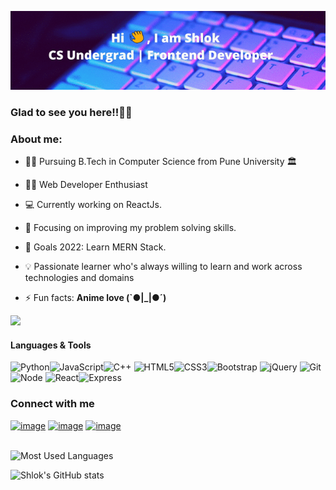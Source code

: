 ![Banner](Shlok_Banner.gif)

<h3>Glad to see you here!!🙋‍♂️</h3>

### About me:

- 👨‍🎓 Pursuing B.Tech in Computer Science  from Pune University 🏛

- 👨‍💻 Web Developer Enthusiast

- 💻 Currently working on ReactJs.

- 🎯 Focusing on improving my problem solving skills.

- 🥅 Goals 2022: Learn MERN Stack.

- 💡 Passionate learner who's always willing to learn and work across technologies and domains

- ⚡ Fun facts: **Anime love (`●|_|●´)**

![](https://komarev.com/ghpvc/?username=Shlok-02&color=blue)

<h4>Languages & Tools</h4>


<img height="50px" alt="Python" src="https://cdn.jsdelivr.net/gh/devicons/devicon/icons/python/python-original-wordmark.svg" /><img  height="50px" alt="JavaScript" src="https://cdn.jsdelivr.net/gh/devicons/devicon/icons/javascript/javascript-original.svg"></img><img height="50px" alt="C++" src="https://cdn.jsdelivr.net/gh/devicons/devicon/icons/cplusplus/cplusplus-original.svg"> </img><img height="50px" alt="HTML5" src="https://cdn.jsdelivr.net/gh/devicons/devicon/icons/html5/html5-original-wordmark.svg"></img><img height="50px" alt="CSS3" src="https://cdn.jsdelivr.net/gh/devicons/devicon/icons/css3/css3-original-wordmark.svg"></img><img height="50px" alt="Bootstrap" src="https://cdn.jsdelivr.net/gh/devicons/devicon/icons/bootstrap/bootstrap-original.svg"></img> <img height="50px" alt="jQuery" src="https://cdn.jsdelivr.net/gh/devicons/devicon/icons/jquery/jquery-original-wordmark.svg"> </img><img height="50px" alt="Git" src="https://cdn.jsdelivr.net/gh/devicons/devicon/icons/git/git-original-wordmark.svg"></img><img height="50px" alt="Node" src="https://cdn.jsdelivr.net/gh/devicons/devicon/icons/nodejs/nodejs-original-wordmark.svg"></img> <img height="50px" alt="React" src="https://cdn.jsdelivr.net/gh/devicons/devicon/icons/react/react-original-wordmark.svg"></img><img height="50px" alt="Express" src="https://cdn.jsdelivr.net/gh/devicons/devicon/icons/express/express-original-wordmark.svg"></img>

### Connect with me

[![image](https://img.shields.io/badge/Gmail-D14836?style=for-the-badge&logo=gmail&logoColor=white)](mailto:shlok.gangatirkar02@gmail.com)
 [![image](https://img.shields.io/badge/LinkedIn-0077B5?style=for-the-badge&logo=linkedin&logoColor=white)](https://www.linkedin.com/in/shlok-gangatirkar-235a131a6/)
 [![image](https://img.shields.io/badge/GitHub-100000?style=for-the-badge&logo=github&logoColor=white)](https://github.com/Shlok-02)
 <br><br>

![Most Used Languages](https://github-readme-stats.vercel.app/api/top-langs/?username=Shlok-02&layout=compact&theme=radical&langs_count=10)

![Shlok's GitHub stats](https://github-readme-stats.vercel.app/api?username=Shlok-02&theme=midnight-purple&show_icons=true)
